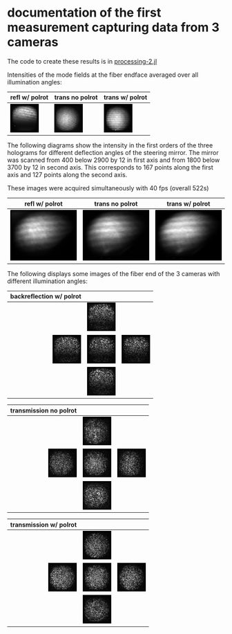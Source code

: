 # documentation of the first measurement capturing data from 3 cameras

The code to create these results is in [processing-2.jl](../processing-2.jl) 

Intensities of the mode fields at the fiber endface averaged over all illumination angles:


|       refl w/ polrot   | trans no polrot         | trans w/ polrot               |
| ------------- | ------------- | ------------- |
| ![reflection polarizationrotated](/processing/julia/step12_0724/fiber_endface_intens_refl_perp.jpg?raw=true "refl perp") | ![transmission polarization parallel](/processing/julia/step12_0724/fiber_endface_intens_tran_para.jpg?raw=true "tran para") |  ![transmission polarization  rotated](/processing/julia/step12_0724/fiber_endface_intens_tran_perp.jpg?raw=true "tran perp") |

The following diagrams show the intensity in the first orders of the
three holograms for different deflection angles of the steering
mirror. The mirror was scanned from 400 below 2900 by 12 in first axis
and from 1800 below 3700 by 12 in second axis. This corresponds to 167
points along the first axis and 127 points along the second axis.

These images were acquired simultaneously with 40 fps (overall 522s)

|       refl w/ polrot   | trans no polrot         | trans w/ polrot               |
| ------------- | ------------- | ------------- |
| ![refl_perp](/processing/julia/step12_0724/angular_throughput_refl_perp.jpg?raw=true "refl_perp") | ![tran_para](/processing/julia/step12_0724/angular_throughput_tran_para.jpg?raw=true "tran_para") | ![tran_perp](/processing/julia/step12_0724/angular_throughput_tran_perp.jpg?raw=true "tran_perp") |


The following displays some images of the fiber end of the 3 cameras with different illumination angles:

|                backreflection w/ polrot |             |               |
| -------------: | ------------- | ------------- |
|               | ![](/processing/julia/step12_0724/fiber_coherent_intens_1-2.jpg?raw=true "") | |
| ![](/processing/julia/step12_0724/fiber_coherent_intens_2-2.jpg?raw=true "") | ![](/processing/julia/step12_0724/fiber_coherent_intens_3-2.jpg?raw=true "") | ![](/processing/julia/step12_0724/fiber_coherent_intens_4-2.jpg?raw=true "") |
|               | ![](/processing/julia/step12_0724/fiber_coherent_intens_5-2.jpg?raw=true "") | |


|    transmission no polrot |  |  |
| -------------: | ------------- | ------------- |
| | ![](/processing/julia/step12_0724/fiber_coherent_intens_1-3.jpg?raw=true "") | |
| ![](/processing/julia/step12_0724/fiber_coherent_intens_2-3.jpg?raw=true "") | ![](/processing/julia/step12_0724/fiber_coherent_intens_3-3.jpg?raw=true "") | ![](/processing/julia/step12_0724/fiber_coherent_intens_4-3.jpg?raw=true "") |
| | ![](/processing/julia/step12_0724/fiber_coherent_intens_5-3.jpg?raw=true "") | |


|       transmission w/ polrot   |          |               |
| -------------: | ------------- | ------------- |
|               | ![](/processing/julia/step12_0724/fiber_coherent_intens_1-1.jpg?raw=true "") | |
| ![](/processing/julia/step12_0724/fiber_coherent_intens_2-1.jpg?raw=true "") | ![](/processing/julia/step12_0724/fiber_coherent_intens_3-1.jpg?raw=true "") | ![](/processing/julia/step12_0724/fiber_coherent_intens_4-1.jpg?raw=true "") |
|               | ![](/processing/julia/step12_0724/fiber_coherent_intens_5-1.jpg?raw=true "") | |



